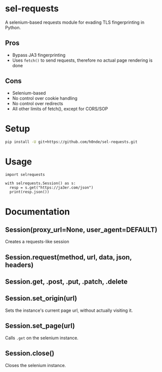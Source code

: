 # sel-requests
A selenium-based requests module for evading TLS fingerprinting in Python.

## Pros
- Bypass JA3 fingerprinting
- Uses `fetch()` to send requests, therefore no actual page rendering is done

## Cons
- Selenium-based
- No control over cookie handling
- No control over redirects
- All other limits of fetch(), except for CORS/SOP

# Setup
```bash
pip install -U git+https://github.com/h0nde/sel-requests.git
```

# Usage
```python3
import selrequests

with selrequests.Session() as s:
  resp = s.get("https://ja3er.com/json")
  print(resp.json())
```

# Documentation

## Session(proxy_url=None, user_agent=DEFAULT)
Creates a requests-like session

## Session.request(method, url, data, json, headers)

## Session.get, .post, .put, .patch, .delete

## Session.set_origin(url)
Sets the instance's current page url, without actually visiting it.

## Session.set_page(url)
Calls `.get` on the selenium instance.

## Session.close()
Closes the selenium instance.
